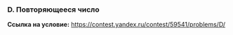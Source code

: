 ### D. Повторяющееся число

**Ссылка на условие:** <https://contest.yandex.ru/contest/59541/problems/D/>
